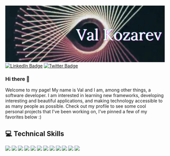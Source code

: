 [![Val's GitHub Banner](./assets/banner.jpg)](https://valerikozarev.github.io/)
[![LinkedIn Badge](https://img.shields.io/badge/LinkedIn-Profile-informational?style=flat&logo=linkedin&logoColor=white&color=0D76A8)](https://www.linkedin.com/in/valeri-kozarev/)
[![Twitter Badge](https://img.shields.io/badge/Twitter-Profile-informational?style=flat&logo=twitter&logoColor=white&color=1CA2F1)](https://twitter.com/ValKozarev)

### Hi there 👋


Welcome to my page! My name is Val and I am, among other things, a software developer. I am interested in learning new frameworks, developing interesting and beautiful applications, and making technology accessible to as many people as possible. Check out my profile to see some cool personal projects that I've been working on, I've pinned a few of my favorites below :)

## :computer: Technical Skills
![](https://img.shields.io/badge/Code-Python-informational?style=flat&logo=python&logoColor=white&color=ffcf3c)
![](https://img.shields.io/badge/Code-C%20Sharp-informational?style=flat&logo=csharp&logoColor=white&color=9e74d9)
![](https://img.shields.io/badge/Code-Ruby%20on%20Rails-informational?style=flat&logo=rubyonrails&logoColor=white&color=cc0000)
![](https://img.shields.io/badge/Code-Vue.js-informational?style=flat&logo=vue.js&logoColor=white&color=3fb984)
![](https://img.shields.io/badge/Code-TypeScript-informational?style=flat&logo=typescript&logoColor=white&color=2d79c7)
![](https://img.shields.io/badge/Code-Angular-informational?style=flat&logo=angular&logoColor=white&color=dd0031)
![](https://img.shields.io/badge/Code-HTML-informational?style=flat&logo=html5&logoColor=white&color=e44c24)
![](https://img.shields.io/badge/Version%20Control-Git-informational?style=flat&logo=git&logoColor=white&color=000000)
![](https://img.shields.io/badge/Tech-AWS-informational?style=flat&logo=amazonaws&logoColor=white&color=ff9a00)
![](https://img.shields.io/badge/Style-CSS-informational?style=flat&logo=css3&logoColor=white&color=006eba)
![](https://img.shields.io/badge/Code-R-informational?style=flat&logo=r&logoColor=white&color=1f65b8)
![](https://img.shields.io/badge/Code-Java-informational?style=flat&logo=java&logoColor=white&color=e76f00)
